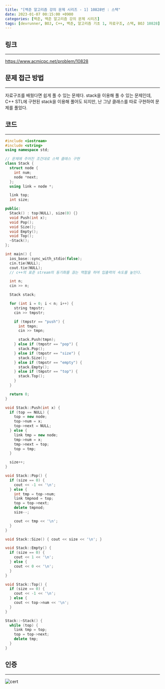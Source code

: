 ```yaml
---
title: "[백준 알고리즘 강의 문제 시리즈 - 1] 10828번 : 스택"
date: 2023-01-07 00:15:00 +0900
categories: [백준, 백준 알고리즘 강의 문제 시리즈]
tags: [devrunner, BOJ, C++, 백준, 알고리즘 기초 1, 자료구조, 스택, BOJ 10828]
---
```


## **링크**

---

<https://www.acmicpc.net/problem/10828>

## **문제 접근 방법**

---

자료구조를 배웠다면 쉽게 풀 수 있는 문제다.
stack을 이용해 풀 수 있는 문제인데, C++ STL에 구현된 stack을 이용해 풀어도 되지만, 난 그냥 클래스를 따로 구현하여 문제를 풀었다.

## **코드**

---

```cpp
#include <iostream>
#include <string>
using namespace std;

// 문제에 주어진 조건대로 스택 클래스 구현
class Stack {
  struct node {
    int num;
    node *next;
  };
  using link = node *;

  link top;
  int size;

public:
  Stack() : top(NULL), size(0) {}
  void Push(int x);
  void Pop();
  void Size();
  void Empty();
  void Top();
  ~Stack();
};

int main() {
  ios_base::sync_with_stdio(false);
  cin.tie(NULL);
  cout.tie(NULL);
  // c++의 표준 stream의 동기화를 끊는 역할을 하여 입출력의 속도를 높인다.

  int n;
  cin >> n;

  Stack stack;

  for (int i = 0; i < n; i++) {
    string tmpstr;
    cin >> tmpstr;

    if (tmpstr == "push") {
      int tmpn;
      cin >> tmpn;

      stack.Push(tmpn);
    } else if (tmpstr == "pop") {
      stack.Pop();
    } else if (tmpstr == "size") {
      stack.Size();
    } else if (tmpstr == "empty") {
      stack.Empty();
    } else if (tmpstr == "top") {
      stack.Top();
    }
  }

  return 0;
}

void Stack::Push(int x) {
  if (top == NULL) {
    top = new node;
    top->num = x;
    top->next = NULL;
  } else {
    link tmp = new node;
    tmp->num = x;
    tmp->next = top;
    top = tmp;
  }

  size++;
}

void Stack::Pop() {
  if (size == 0) {
    cout << -1 << '\n';
  } else {
    int tmp = top->num;
    link tmpnod = top;
    top = top->next;
    delete tmpnod;
    size--;

    cout << tmp << '\n';
  }
}

void Stack::Size() { cout << size << '\n'; }

void Stack::Empty() {
  if (size == 0) {
    cout << 1 << '\n';
  } else {
    cout << 0 << '\n';
  }
}

void Stack::Top() {
  if (size == 0) {
    cout << -1 << '\n';
  } else {
    cout << top->num << '\n';
  }
}

Stack::~Stack() {
  while (top) {
    link tmp = top;
    top = top->next;
    delete tmp;
  }
}
```

## **인증**

---

![cert](https://user-images.githubusercontent.com/87963766/211056721-ba6906a0-06e0-42c5-beb3-2b26707f47ee.png)
